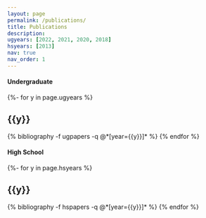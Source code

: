 ```yaml
---
layout: page
permalink: /publications/
title: Publications
description: 
ugyears: [2022, 2021, 2020, 2018]
hsyears: [2013]
nav: true
nav_order: 1
---
```

<!-- _pages/publications.md -->
<div class="publications">

<h4>Undergraduate</h4>
{%- for y in page.ugyears %}
  <h2 class="year">{{y}}</h2>
  {% bibliography -f ugpapers -q @*[year={{y}}]* %}
{% endfor %}

<br>

<h4>High School</h4>
{%- for y in page.hsyears %}
  <h2 class="year">{{y}}</h2>
  {% bibliography -f hspapers -q @*[year={{y}}]* %}
{% endfor %}

</div>
